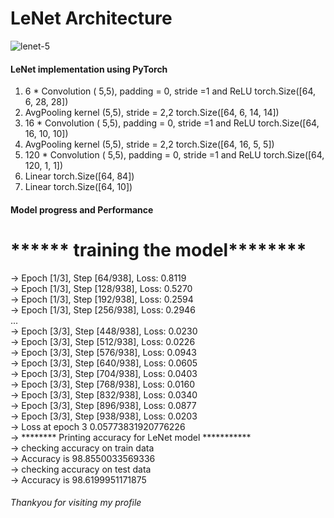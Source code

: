 # LeNet Architecture

![lenet-5](https://user-images.githubusercontent.com/55094650/225531696-edae9e8c-fe90-40e4-95a8-e950417fed0e.png)

#### LeNet implementation using PyTorch 
1. 6 * Convolution ( 5,5), padding = 0, stride =1 and ReLU           torch.Size([64, 6, 28, 28])
2. AvgPooling kernel (5,5), stride = 2,2                         torch.Size([64, 6, 14, 14])
3. 16 * Convolution ( 5,5), padding = 0, stride =1 and ReLU           torch.Size([64, 16, 10, 10])
4. AvgPooling kernel (5,5), stride = 2,2                        torch.Size([64, 16, 5, 5])
5. 120 * Convolution ( 5,5), padding = 0, stride =1 and ReLU           torch.Size([64, 120, 1, 1])
6. Linear                                                        torch.Size([64, 84])
7. Linear                                                        torch.Size([64, 10])

#### Model progress and Performance
# ****** training the model********
→ Epoch [1/3], Step [64/938], Loss: 0.8119 <br>
→ Epoch [1/3], Step [128/938], Loss: 0.5270 <br>
→ Epoch [1/3], Step [192/938], Loss: 0.2594 <br>
→ Epoch [1/3], Step [256/938], Loss: 0.2946 <br>...<br>
→ Epoch [3/3], Step [448/938], Loss: 0.0230 <br>
→ Epoch [3/3], Step [512/938], Loss: 0.0226 <br>
→ Epoch [3/3], Step [576/938], Loss: 0.0943 <br>
→ Epoch [3/3], Step [640/938], Loss: 0.0605 <br>
→ Epoch [3/3], Step [704/938], Loss: 0.0403 <br>
→ Epoch [3/3], Step [768/938], Loss: 0.0160 <br>
→ Epoch [3/3], Step [832/938], Loss: 0.0340 <br>
→ Epoch [3/3], Step [896/938], Loss: 0.0877 <br>
→ Epoch [3/3], Step [938/938], Loss: 0.0203 <br>
→ Loss at epoch 3 0.05773831920776226 <br>
→ ******** Printing accuracy for LeNet model *********** <br>
→ checking accuracy on train data <br>
→ Accuracy is 98.8550033569336 <br>
→ checking accuracy on test data <br>
→ Accuracy is 98.6199951171875 <br>

###### Thankyou for visiting my profile